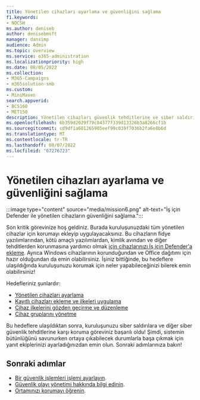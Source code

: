 ```yaml
---
title: Yönetilen cihazları ayarlama ve güvenliğini sağlama
f1.keywords:
- NOCSH
ms.author: deniseb
author: denisebmsft
manager: dansimp
audience: Admin
ms.topic: overview
ms.service: o365-administration
ms.localizationpriority: high
ms.date: 08/05/2022
ms.collection:
- M365-Campaigns
- m365solution-smb
ms.custom:
- MiniMaven
search.appverid:
- BCS160
- MET150
description: Yönetilen cihazları güvenlik tehditlerine ve siber saldırılara karşı ayarlamaya ve güvenli bir şekilde korumaya yönelik genel bakış. Tüm cihazları kaydedip ekleme yoluyla siber güvenlik savunmalarını ve uç nokta korumasını uygulayın. Cihaz ilkelerini ayarlamayı ve cihaz gruplarını yönetmeyi öğrenin.
ms.openlocfilehash: 6b359d2029f79c84377f339d13326b3a8266cf1b
ms.sourcegitcommit: cd9df1a681265905eef99c039f7036b2fa6e8b6d
ms.translationtype: MT
ms.contentlocale: tr-TR
ms.lasthandoff: 08/07/2022
ms.locfileid: "67276723"
---
```

# <a name="set-up-and-secure-managed-devices"></a>Yönetilen cihazları ayarlama ve güvenliğini sağlama

:::image type="content" source="media/mission6.png" alt-text="İş için Defender ile yönetilen cihazların güvenliğini sağlama.":::

Son kritik görevinize hoş geldiniz. Burada kuruluşunuzdaki tüm yönetilen cihazlar için korumayı ekleyip uygulayacaksınız. Bu cihazların fidye yazılımlarından, kötü amaçlı yazılımlardan, kimlik avından ve diğer tehditlerden korunmasına yardımcı olmak [için cihazlarınızı İş için Defender'a ekleme](../security/defender-business/mdb-onboard-devices.md). Ayrıca Windows cihazlarının korunduğundan ve Office dağıtımı için hazır olduğundan da emin olabilirsiniz. İşiniz bittiğinde, bu hedeflere ulaşıldığında kuruluşunuzu korumak için neler yapabileceğinizi bilerek emin olabilirsiniz!

Hedefleriniz şunlardır:

- [Yönetilen cihazları ayarlama](m365bp-managed-devices-setup.md)
- [Kayıtlı cihazları ekleme ve ilkeleri uygulama](m365bp-onboard-devices-mdb.md)
- [Cihaz ilkelerini gözden geçirme ve düzenleme](m365bp-view-edit-create-mdb-policies.md)
- [Cihaz gruplarını yönetme](m365bp-device-groups-mdb.md)

Bu hedeflere ulaşıldıktan sonra, kuruluşunuzu siber saldırılara ve diğer siber güvenlik tehditlerine karşı koruma göreviniz başarılı oldu! Şimdi, sistemin bütünlüğünü savunurken ortaya çıkabilecek durumlarla başa çıkmak için yanıt ekiplerinizi ayarladığınızdan emin olun. Sonraki adımlarınıza bakın!

## <a name="next-steps"></a>Sonraki adımlar

- [Bir güvenlik işlemleri işlemi ayarlayın](m365bp-security-incident-quick-start.md).
- [Güvenlik olayı yönetimi hakkında bilgi edinin](m365bp-security-incident-management.md).
- [Ortamınızı korumayı öğrenin](m365bp-maintain-environment.md).
